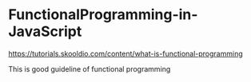 # FunctionalProgramming-in-JavaScript
https://tutorials.skooldio.com/content/what-is-functional-programming

This is good guideline of functional programming
